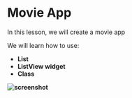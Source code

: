 # Movie App

In this lesson, we will create a movie app

We will learn how to use:

- **List**
- **ListView widget**
- **Class**

**![screenshot](https://lh5.googleusercontent.com/F20HQmtLu9HtT_hoYOq8oPuUh2c78fVCnrAY2gyRlIepYhxbdIlrlLehCUO9UcvC1BDqPgUD4A_dM8ve8oYWwkgqAUgPYxzGcMA76SEO7a0B9LlgW08I9SkMzLceVzYYcpnJB7nK)**







